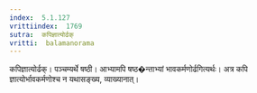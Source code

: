 ```yaml
---
index:  5.1.127
vrittiindex:  1769
sutra:  कपिज्ञात्योर्ढक्
vritti:  balamanorama 
---
```


कपिज्ञात्योर्ढक्। पञ्चम्यर्थे षष्ठी। आभ्यामपि षष्ठ�न्ताभ्यां भावकर्मणोर्ढगित्यर्थः। अत्र कपि ज्ञात्योर्भावकर्मणोश्च न यथासङ्ख्य, व्याख्यानात्। 

